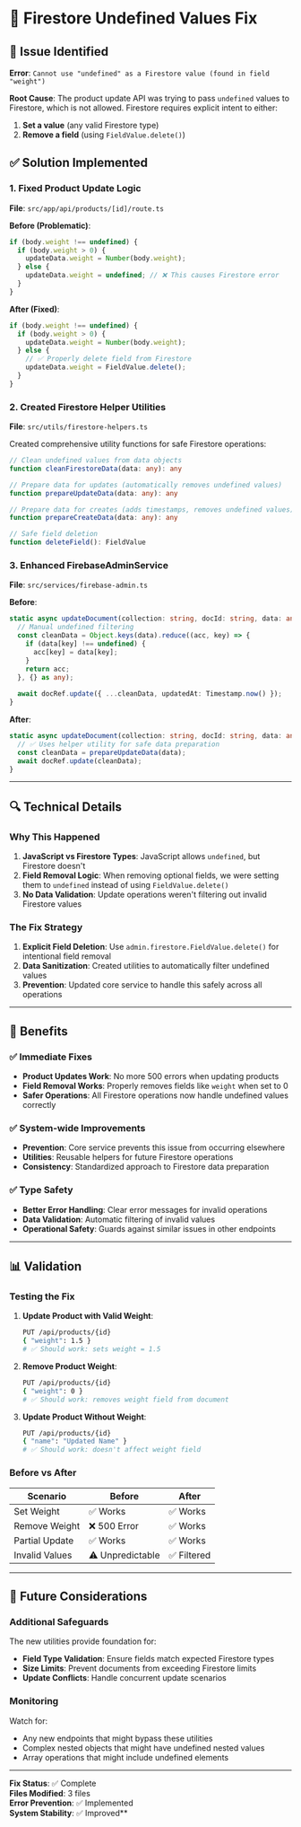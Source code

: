 # 🔧 Firestore Undefined Values Fix

## 🐛 **Issue Identified**

**Error**: `Cannot use "undefined" as a Firestore value (found in field "weight")`

**Root Cause**: The product update API was trying to pass `undefined` values to Firestore, which is not allowed. Firestore requires explicit intent to either:
1. **Set a value** (any valid Firestore type)
2. **Remove a field** (using `FieldValue.delete()`)

## ✅ **Solution Implemented**

### **1. Fixed Product Update Logic**

**File**: `src/app/api/products/[id]/route.ts`

**Before (Problematic)**:
```typescript
if (body.weight !== undefined) {
  if (body.weight > 0) {
    updateData.weight = Number(body.weight);
  } else {
    updateData.weight = undefined; // ❌ This causes Firestore error
  }
}
```

**After (Fixed)**:
```typescript
if (body.weight !== undefined) {
  if (body.weight > 0) {
    updateData.weight = Number(body.weight);
  } else {
    // ✅ Properly delete field from Firestore
    updateData.weight = FieldValue.delete();
  }
}
```

### **2. Created Firestore Helper Utilities**

**File**: `src/utils/firestore-helpers.ts`

Created comprehensive utility functions for safe Firestore operations:

```typescript
// Clean undefined values from data objects
function cleanFirestoreData(data: any): any

// Prepare data for updates (automatically removes undefined values)
function prepareUpdateData(data: any): any

// Prepare data for creates (adds timestamps, removes undefined values)
function prepareCreateData(data: any): any

// Safe field deletion
function deleteField(): FieldValue
```

### **3. Enhanced FirebaseAdminService**

**File**: `src/services/firebase-admin.ts`

**Before**:
```typescript
static async updateDocument(collection: string, docId: string, data: any) {
  // Manual undefined filtering
  const cleanData = Object.keys(data).reduce((acc, key) => {
    if (data[key] !== undefined) {
      acc[key] = data[key];
    }
    return acc;
  }, {} as any);
  
  await docRef.update({ ...cleanData, updatedAt: Timestamp.now() });
}
```

**After**:
```typescript
static async updateDocument(collection: string, docId: string, data: any) {
  // ✅ Uses helper utility for safe data preparation
  const cleanData = prepareUpdateData(data);
  await docRef.update(cleanData);
}
```

---

## 🔍 **Technical Details**

### **Why This Happened**

1. **JavaScript vs Firestore Types**: JavaScript allows `undefined`, but Firestore doesn't
2. **Field Removal Logic**: When removing optional fields, we were setting them to `undefined` instead of using `FieldValue.delete()`
3. **No Data Validation**: Update operations weren't filtering out invalid Firestore values

### **The Fix Strategy**

1. **Explicit Field Deletion**: Use `admin.firestore.FieldValue.delete()` for intentional field removal
2. **Data Sanitization**: Created utilities to automatically filter undefined values
3. **Prevention**: Updated core service to handle this safely across all operations

---

## 🚀 **Benefits**

### **✅ Immediate Fixes**
- **Product Updates Work**: No more 500 errors when updating products
- **Field Removal Works**: Properly removes fields like `weight` when set to 0
- **Safer Operations**: All Firestore operations now handle undefined values correctly

### **✅ System-wide Improvements**
- **Prevention**: Core service prevents this issue from occurring elsewhere
- **Utilities**: Reusable helpers for future Firestore operations
- **Consistency**: Standardized approach to Firestore data preparation

### **✅ Type Safety**
- **Better Error Handling**: Clear error messages for invalid operations
- **Data Validation**: Automatic filtering of invalid values
- **Operational Safety**: Guards against similar issues in other endpoints

---

## 📊 **Validation**

### **Testing the Fix**

1. **Update Product with Valid Weight**:
   ```bash
   PUT /api/products/{id}
   { "weight": 1.5 }
   # ✅ Should work: sets weight = 1.5
   ```

2. **Remove Product Weight**:
   ```bash
   PUT /api/products/{id}  
   { "weight": 0 }
   # ✅ Should work: removes weight field from document
   ```

3. **Update Product Without Weight**:
   ```bash
   PUT /api/products/{id}
   { "name": "Updated Name" }
   # ✅ Should work: doesn't affect weight field
   ```

### **Before vs After**

| Scenario | Before | After |
|----------|--------|-------|
| Set Weight | ✅ Works | ✅ Works |
| Remove Weight | ❌ 500 Error | ✅ Works |
| Partial Update | ✅ Works | ✅ Works |
| Invalid Values | ⚠️ Unpredictable | ✅ Filtered |

---

## 🔮 **Future Considerations**

### **Additional Safeguards**
The new utilities provide foundation for:
- **Field Type Validation**: Ensure fields match expected Firestore types
- **Size Limits**: Prevent documents from exceeding Firestore limits
- **Update Conflicts**: Handle concurrent update scenarios

### **Monitoring**
Watch for:
- Any new endpoints that might bypass these utilities
- Complex nested objects that might have undefined nested values
- Array operations that might include undefined elements

---

**Fix Status**: ✅ Complete  
**Files Modified**: 3 files  
**Error Prevention**: ✅ Implemented  
**System Stability**: ✅ Improved**
